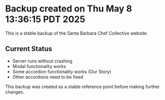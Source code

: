 # Backup created on Thu May  8 13:36:15 PDT 2025

This is a stable backup of the Santa Barbara Chef Collective website.

## Current Status
- Server runs without crashing
- Modal functionality works
- Some accordion functionality works (Our Story)
- Other accordions need to be fixed

This backup was created as a stable reference point before making further changes.
